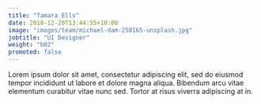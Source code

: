 ```yaml
---
title: "Tamara Ells"
date: 2018-12-20T13:44:55+10:00
image: "images/team/michael-dam-258165-unsplash.jpg"
jobtitle: "UI Designer"
weight: "b02"
promoted: false
---
```


Lorem ipsum dolor sit amet, consectetur adipiscing elit, sed do eiusmod tempor incididunt ut labore et dolore magna aliqua. Bibendum arcu vitae elementum curabitur vitae nunc sed. Tortor at risus viverra adipiscing at in.
